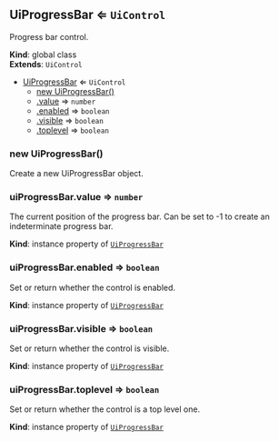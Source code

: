 
<a id="uiprogressbar"></a>
## UiProgressBar ⇐ <code>UiControl</code>
Progress bar control.

**Kind**: global class  
**Extends**: <code>UiControl</code>  

* [UiProgressBar](#UiProgressBar) ⇐ <code>UiControl</code>
    * [new UiProgressBar()](#new_UiProgressBar_new)
    * [.value](#UiProgressBar_value) ⇒ <code>number</code>
    * [.enabled](#UiProgressBar_enabled) ⇒ <code>boolean</code>
    * [.visible](#UiProgressBar_visible) ⇒ <code>boolean</code>
    * [.toplevel](#UiProgressBar_toplevel) ⇒ <code>boolean</code>


<a id="new_uiprogressbar_new"></a>
### new UiProgressBar()
Create a new UiProgressBar object.


<a id="uiprogressbar_value"></a>
### uiProgressBar.value ⇒ <code>number</code>
The current position of the progress bar. Can be set to -1 to create
an indeterminate progress bar.

**Kind**: instance property of [<code>UiProgressBar</code>](#UiProgressBar)  

<a id="uiprogressbar_enabled"></a>
### uiProgressBar.enabled ⇒ <code>boolean</code>
Set or return whether the control is enabled.

**Kind**: instance property of [<code>UiProgressBar</code>](#UiProgressBar)  

<a id="uiprogressbar_visible"></a>
### uiProgressBar.visible ⇒ <code>boolean</code>
Set or return whether the control is visible.

**Kind**: instance property of [<code>UiProgressBar</code>](#UiProgressBar)  

<a id="uiprogressbar_toplevel"></a>
### uiProgressBar.toplevel ⇒ <code>boolean</code>
Set or return whether the control is a top level one.

**Kind**: instance property of [<code>UiProgressBar</code>](#UiProgressBar)  
